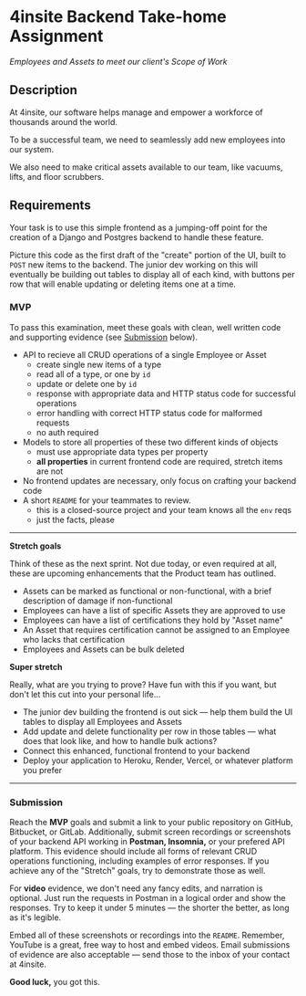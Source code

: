 # 4insite Backend Take-home Assignment
_Employees and Assets to meet our client's Scope of Work_

## Description
At 4insite, our software helps manage and empower a workforce of thousands around the world.

To be a successful team, we need to seamlessly add new employees into our system.

We also need to make critical assets available to our team, like vacuums, lifts, and floor scrubbers.

## Requirements
Your task is to use this simple frontend as a jumping-off point for the creation of a Django and Postgres backend to handle these feature.

Picture this code as the first draft of the "create" portion of the UI, built to `POST` new items to the backend. The junior dev working on this will eventually be building out tables to display all of each kind, with buttons per row that will enable updating or deleting items one at a time.

### MVP
To pass this examination, meet these goals with clean, well written code and supporting evidence (see [Submission](#submission) below).
- API to recieve all CRUD operations of a single Employee or Asset
  - create single new items of a type
  - read all of a type, or one by `id`
  - update or delete one by `id`
  - response with appropriate data and HTTP status code for successful operations
  - error handling with correct HTTP status code for malformed requests
  - no auth required
- Models to store all properties of these two different kinds of objects
  - must use appropriate data types per property
  - **all properties** in current frontend code are required, stretch items are not
- No frontend updates are necessary, only focus on crafting your backend code
- A short `README` for your teammates to review.
  - this is a closed-source project and your team knows all the `env` reqs
  - just the facts, please

---
**Stretch goals**

Think of these as the next sprint. Not due today, or even required at all, these are upcoming enhancements that the Product team has outlined.
- Assets can be marked as functional or non-functional, with a brief description of damage if non-functional
- Employees can have a list of specific Assets they are approved to use
- Employees can have a list of certifications they hold by "Asset name"
- An Asset that requires certification cannot be assigned to an Employee who lacks that certification
- Employees and Assets can be bulk deleted

**Super stretch**

Really, what are you trying to prove? Have fun with this if you want, but don't let this cut into your personal life…
- The junior dev building the frontend is out sick — help them build the UI tables to display all Employees and Assets
- Add update and delete functionality per row in those tables — what does that look like, and how to handle bulk actions?
- Connect this enhanced, functional frontend to your backend
- Deploy your application to Heroku, Render, Vercel, or whatever platform you prefer
---

### Submission
Reach the **MVP** goals and submit a link to your public repository on GitHub, Bitbucket, or GitLab.
Additionally, submit screen recordings or screenshots of your backend API working in **Postman, Insomnia,** or your prefered API platform.
This evidence should include all forms of relevant CRUD operations functioning, including examples of error responses. If you achieve any of the "Stretch" goals, try to demonstrate those as well.

For **video** evidence, we don't need any fancy edits, and narration is optional. Just run the requests in Postman in a logical order and show the responses. Try to keep it under 5 minutes — the shorter the better, as long as it's legible.

Embed all of these screenshots or recordings into the `README`. Remember, YouTube is a great, free way to host and embed videos. Email submissions of evidence are also acceptable — send those to the inbox of your contact at 4insite.

**Good luck,** you got this.